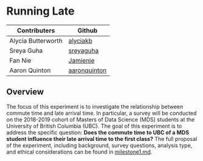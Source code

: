 # Running Late

| Contributers | Github |
|--------------|--------|
| Alycia Butterworth | [alyciakb](https://github.com/alyciakb) |
| Sreya Guha | [sreyaguha](https://github.com/sreyaguha) |
| Fan Nie | [Jamienie](https://github.com/Jamienie) |
| Aaron Quinton | [aaronquinton](https://github.com/aaronquinton) |


## Overview

The focus of this experiment is to investigate the relationship between commute time and late arrival time. In particular, a survey will be conducted on the 2018-2019 cohort of Masters of Data Science (MDS) students at the University of British Columbia (UBC). The goal of this experiment is to address the specific question: **Does the commute time to UBC of a MDS student influence their late arrival time to the first class?** The full proposal of the experiment, including background, survey questions, analysis type, and ethical considerations can be found in [milestone1.md](milestone1.md).

